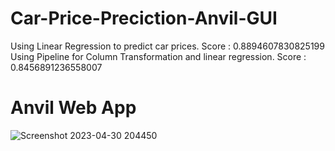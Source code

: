 # Car-Price-Preciction-Anvil-GUI
Using Linear Regression to predict car prices. Score : 0.8894607830825199<br>Using Pipeline for Column Transformation and linear regression. Score : 0.8456891236558007

# Anvil Web App
![Screenshot 2023-04-30 204450](https://user-images.githubusercontent.com/110279690/235362249-f2ff7567-5950-4465-9afc-45a51654c5a1.png)

